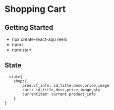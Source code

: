 # Shopping Cart

## Getting Started
- npx create-react-app reels
- npm i 
- npm start


## State
    - state{
        shop:{
            product_info: id,title,desc,price,image
            cart: id,title,desc,price,image,qty
            currentItem: current product_info
        }
    }